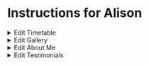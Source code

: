 # Instructions for Alison

<details>
  <summary>Edit Timetable</summary>

  1. Open _includes/timetable.html
  2. Find the row you want to change  
  3. Each row has 5 sections (Day, Time, Where, Price and Details)  
    1. Change these accordingly  
    2. You can remove whole sections and you can copy an existing section and paste to create a new row in the table.
</details>

<details>
  <summary>Edit Gallery</summary>

  1. Open img/gallery/
  2. Add images here to display inside the gallery
  3. Change the order of the images by renaming them, they are automatically ordered in alphabetical order.

</details>

<details>
  <summary>Edit About Me</summary>

  1. Open _includes/about.html
  2. between the <p> and </p> is your 'About Me' paragraph. New lines don't work as normal here so '<br/>' makes a new line.

</details>

<details>
  <summary>Edit Testimonials</summary>

  1. Open _testimonials/
  2. Add or remove files here using the first name of the individual followed by '.md'
  3. Add the following at the top of the file,

    > ---
    > layout: default
    > modal-id: 3
    > date: 2014-07-15
    > img: name.jpeg
    > ---

  4. Change name.jpeg to the image filename (modal-id and date are required but not shown so these can stay the same)
  5. layout: default must not be changed and the three dashes must also be there at the beginning and end of this section.
  6. Under the dashes you can paste the testimonial inside some ""
  7. Use existing testimonials as a guide to ensure the format is correct.
  8. Finally add the image to img/testimonials/

</details>
